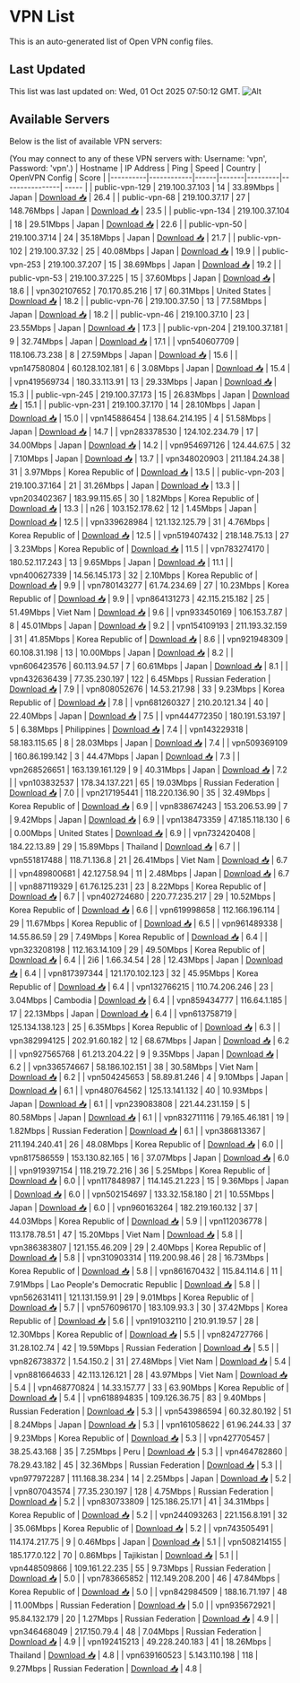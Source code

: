 # VPN List

This is an auto-generated list of Open VPN config files.

## Last Updated

This list was last updated on: Wed, 01 Oct 2025 07:50:12 GMT.
![Alt](https://repobeats.axiom.co/api/embed/186b98318ef1479477931607c1ad7d823f12451f.svg "Repobeats analytics image")

## Available Servers

Below is the list of available VPN servers:

(You may connect to any of these VPN servers with: Username: 'vpn', Password: 'vpn'.)
| Hostname | IP Address | Ping | Speed | Country | OpenVPN Config | Score |
|----------|------------|------|-------|---------|----------------| ----- |
| public-vpn-129 | 219.100.37.103 | 14 | 33.89Mbps | Japan | [Download 📥](./configs/server_0_JP.ovpn) | 26.4 |
| public-vpn-68 | 219.100.37.17 | 27 | 148.76Mbps | Japan | [Download 📥](./configs/server_1_JP.ovpn) | 23.5 |
| public-vpn-134 | 219.100.37.104 | 18 | 29.51Mbps | Japan | [Download 📥](./configs/server_2_JP.ovpn) | 22.6 |
| public-vpn-50 | 219.100.37.14 | 24 | 35.18Mbps | Japan | [Download 📥](./configs/server_3_JP.ovpn) | 21.7 |
| public-vpn-102 | 219.100.37.32 | 25 | 40.08Mbps | Japan | [Download 📥](./configs/server_4_JP.ovpn) | 19.9 |
| public-vpn-253 | 219.100.37.207 | 15 | 38.69Mbps | Japan | [Download 📥](./configs/server_5_JP.ovpn) | 19.2 |
| public-vpn-53 | 219.100.37.225 | 15 | 37.60Mbps | Japan | [Download 📥](./configs/server_6_JP.ovpn) | 18.6 |
| vpn302107652 | 70.170.85.216 | 17 | 60.31Mbps | United States | [Download 📥](./configs/server_7_US.ovpn) | 18.2 |
| public-vpn-76 | 219.100.37.50 | 13 | 77.58Mbps | Japan | [Download 📥](./configs/server_8_JP.ovpn) | 18.2 |
| public-vpn-46 | 219.100.37.10 | 23 | 23.55Mbps | Japan | [Download 📥](./configs/server_9_JP.ovpn) | 17.3 |
| public-vpn-204 | 219.100.37.181 | 9 | 32.74Mbps | Japan | [Download 📥](./configs/server_10_JP.ovpn) | 17.1 |
| vpn540607709 | 118.106.73.238 | 8 | 27.59Mbps | Japan | [Download 📥](./configs/server_11_JP.ovpn) | 15.6 |
| vpn147580804 | 60.128.102.181 | 6 | 3.08Mbps | Japan | [Download 📥](./configs/server_12_JP.ovpn) | 15.4 |
| vpn419569734 | 180.33.113.91 | 13 | 29.33Mbps | Japan | [Download 📥](./configs/server_13_JP.ovpn) | 15.3 |
| public-vpn-245 | 219.100.37.173 | 15 | 26.83Mbps | Japan | [Download 📥](./configs/server_14_JP.ovpn) | 15.1 |
| public-vpn-231 | 219.100.37.170 | 14 | 28.10Mbps | Japan | [Download 📥](./configs/server_15_JP.ovpn) | 15.0 |
| vpn145886454 | 138.64.214.195 | 4 | 51.58Mbps | Japan | [Download 📥](./configs/server_16_JP.ovpn) | 14.7 |
| vpn283378530 | 124.102.234.79 | 17 | 34.00Mbps | Japan | [Download 📥](./configs/server_17_JP.ovpn) | 14.2 |
| vpn954697126 | 124.44.67.5 | 32 | 7.10Mbps | Japan | [Download 📥](./configs/server_18_JP.ovpn) | 13.7 |
| vpn348020903 | 211.184.24.38 | 31 | 3.97Mbps | Korea Republic of | [Download 📥](./configs/server_19_KR.ovpn) | 13.5 |
| public-vpn-203 | 219.100.37.164 | 21 | 31.26Mbps | Japan | [Download 📥](./configs/server_20_JP.ovpn) | 13.3 |
| vpn203402367 | 183.99.115.65 | 30 | 1.82Mbps | Korea Republic of | [Download 📥](./configs/server_21_KR.ovpn) | 13.3 |
| n26 | 103.152.178.62 | 12 | 1.45Mbps | Japan | [Download 📥](./configs/server_22_JP.ovpn) | 12.5 |
| vpn339628984 | 121.132.125.79 | 31 | 4.76Mbps | Korea Republic of | [Download 📥](./configs/server_23_KR.ovpn) | 12.5 |
| vpn519407432 | 218.148.75.13 | 27 | 3.23Mbps | Korea Republic of | [Download 📥](./configs/server_24_KR.ovpn) | 11.5 |
| vpn783274170 | 180.52.117.243 | 13 | 9.65Mbps | Japan | [Download 📥](./configs/server_25_JP.ovpn) | 11.1 |
| vpn400627339 | 14.56.145.173 | 32 | 2.10Mbps | Korea Republic of | [Download 📥](./configs/server_26_KR.ovpn) | 9.9 |
| vpn780143277 | 61.74.234.69 | 27 | 10.23Mbps | Korea Republic of | [Download 📥](./configs/server_27_KR.ovpn) | 9.9 |
| vpn864131273 | 42.115.215.182 | 25 | 51.49Mbps | Viet Nam | [Download 📥](./configs/server_28_VN.ovpn) | 9.6 |
| vpn933450169 | 106.153.7.87 | 8 | 45.01Mbps | Japan | [Download 📥](./configs/server_29_JP.ovpn) | 9.2 |
| vpn154109193 | 211.193.32.159 | 31 | 41.85Mbps | Korea Republic of | [Download 📥](./configs/server_30_KR.ovpn) | 8.6 |
| vpn921948309 | 60.108.31.198 | 13 | 10.00Mbps | Japan | [Download 📥](./configs/server_31_JP.ovpn) | 8.2 |
| vpn606423576 | 60.113.94.57 | 7 | 60.61Mbps | Japan | [Download 📥](./configs/server_32_JP.ovpn) | 8.1 |
| vpn432636439 | 77.35.230.197 | 122 | 6.45Mbps | Russian Federation | [Download 📥](./configs/server_33_RU.ovpn) | 7.9 |
| vpn808052676 | 14.53.217.98 | 33 | 9.23Mbps | Korea Republic of | [Download 📥](./configs/server_34_KR.ovpn) | 7.8 |
| vpn681260327 | 210.20.121.34 | 40 | 22.40Mbps | Japan | [Download 📥](./configs/server_35_JP.ovpn) | 7.5 |
| vpn444772350 | 180.191.53.197 | 5 | 6.38Mbps | Philippines | [Download 📥](./configs/server_36_PH.ovpn) | 7.4 |
| vpn143229318 | 58.183.115.65 | 8 | 28.03Mbps | Japan | [Download 📥](./configs/server_37_JP.ovpn) | 7.4 |
| vpn509369109 | 160.86.199.142 | 3 | 44.47Mbps | Japan | [Download 📥](./configs/server_38_JP.ovpn) | 7.3 |
| vpn268526651 | 163.139.161.129 | 9 | 40.31Mbps | Japan | [Download 📥](./configs/server_39_JP.ovpn) | 7.2 |
| vpn103832537 | 178.34.137.221 | 65 | 19.03Mbps | Russian Federation | [Download 📥](./configs/server_40_RU.ovpn) | 7.0 |
| vpn217195441 | 118.220.136.90 | 35 | 32.49Mbps | Korea Republic of | [Download 📥](./configs/server_41_KR.ovpn) | 6.9 |
| vpn838674243 | 153.206.53.99 | 7 | 9.42Mbps | Japan | [Download 📥](./configs/server_42_JP.ovpn) | 6.9 |
| vpn138473359 | 47.185.118.130 | 6 | 0.00Mbps | United States | [Download 📥](./configs/server_43_US.ovpn) | 6.9 |
| vpn732420408 | 184.22.13.89 | 29 | 15.89Mbps | Thailand | [Download 📥](./configs/server_44_TH.ovpn) | 6.7 |
| vpn551817488 | 118.71.136.8 | 21 | 26.41Mbps | Viet Nam | [Download 📥](./configs/server_45_VN.ovpn) | 6.7 |
| vpn489800681 | 42.127.58.94 | 11 | 2.48Mbps | Japan | [Download 📥](./configs/server_46_JP.ovpn) | 6.7 |
| vpn887119329 | 61.76.125.231 | 23 | 8.22Mbps | Korea Republic of | [Download 📥](./configs/server_47_KR.ovpn) | 6.7 |
| vpn402724680 | 220.77.235.217 | 29 | 10.52Mbps | Korea Republic of | [Download 📥](./configs/server_48_KR.ovpn) | 6.6 |
| vpn619998658 | 112.166.196.114 | 29 | 11.67Mbps | Korea Republic of | [Download 📥](./configs/server_49_KR.ovpn) | 6.5 |
| vpn961489338 | 14.55.86.59 | 29 | 7.49Mbps | Korea Republic of | [Download 📥](./configs/server_50_KR.ovpn) | 6.4 |
| vpn323208198 | 112.163.14.109 | 29 | 49.50Mbps | Korea Republic of | [Download 📥](./configs/server_51_KR.ovpn) | 6.4 |
| 2i6 | 1.66.34.54 | 28 | 12.43Mbps | Japan | [Download 📥](./configs/server_52_JP.ovpn) | 6.4 |
| vpn817397344 | 121.170.102.123 | 32 | 45.95Mbps | Korea Republic of | [Download 📥](./configs/server_53_KR.ovpn) | 6.4 |
| vpn132766215 | 110.74.206.246 | 23 | 3.04Mbps | Cambodia | [Download 📥](./configs/server_54_KH.ovpn) | 6.4 |
| vpn859434777 | 116.64.1.185 | 17 | 22.13Mbps | Japan | [Download 📥](./configs/server_55_JP.ovpn) | 6.4 |
| vpn613758719 | 125.134.138.123 | 25 | 6.35Mbps | Korea Republic of | [Download 📥](./configs/server_56_KR.ovpn) | 6.3 |
| vpn382994125 | 202.91.60.182 | 12 | 68.67Mbps | Japan | [Download 📥](./configs/server_57_JP.ovpn) | 6.2 |
| vpn927565768 | 61.213.204.22 | 9 | 9.35Mbps | Japan | [Download 📥](./configs/server_58_JP.ovpn) | 6.2 |
| vpn336574667 | 58.186.102.151 | 38 | 30.58Mbps | Viet Nam | [Download 📥](./configs/server_59_VN.ovpn) | 6.2 |
| vpn504245653 | 58.89.81.246 | 4 | 9.10Mbps | Japan | [Download 📥](./configs/server_60_JP.ovpn) | 6.1 |
| vpn480764562 | 125.13.141.132 | 40 | 10.93Mbps | Japan | [Download 📥](./configs/server_61_JP.ovpn) | 6.1 |
| vpn239083808 | 221.44.231.159 | 5 | 80.58Mbps | Japan | [Download 📥](./configs/server_62_JP.ovpn) | 6.1 |
| vpn832711116 | 79.165.46.181 | 19 | 1.82Mbps | Russian Federation | [Download 📥](./configs/server_63_RU.ovpn) | 6.1 |
| vpn386813367 | 211.194.240.41 | 26 | 48.08Mbps | Korea Republic of | [Download 📥](./configs/server_64_KR.ovpn) | 6.0 |
| vpn817586559 | 153.130.82.165 | 16 | 37.07Mbps | Japan | [Download 📥](./configs/server_65_JP.ovpn) | 6.0 |
| vpn919397154 | 118.219.72.216 | 36 | 5.25Mbps | Korea Republic of | [Download 📥](./configs/server_66_KR.ovpn) | 6.0 |
| vpn117848987 | 114.145.21.223 | 15 | 9.36Mbps | Japan | [Download 📥](./configs/server_67_JP.ovpn) | 6.0 |
| vpn502154697 | 133.32.158.180 | 21 | 10.55Mbps | Japan | [Download 📥](./configs/server_68_JP.ovpn) | 6.0 |
| vpn960163264 | 182.219.160.132 | 37 | 44.03Mbps | Korea Republic of | [Download 📥](./configs/server_69_KR.ovpn) | 5.9 |
| vpn112036778 | 113.178.78.51 | 47 | 15.20Mbps | Viet Nam | [Download 📥](./configs/server_70_VN.ovpn) | 5.8 |
| vpn386383807 | 121.155.46.209 | 29 | 2.40Mbps | Korea Republic of | [Download 📥](./configs/server_71_KR.ovpn) | 5.8 |
| vpn310903314 | 119.200.98.46 | 28 | 16.73Mbps | Korea Republic of | [Download 📥](./configs/server_72_KR.ovpn) | 5.8 |
| vpn861670432 | 115.84.114.6 | 11 | 7.91Mbps | Lao People's Democratic Republic | [Download 📥](./configs/server_73_LA.ovpn) | 5.8 |
| vpn562631411 | 121.131.159.91 | 29 | 9.01Mbps | Korea Republic of | [Download 📥](./configs/server_74_KR.ovpn) | 5.7 |
| vpn576096170 | 183.109.93.3 | 30 | 37.42Mbps | Korea Republic of | [Download 📥](./configs/server_75_KR.ovpn) | 5.6 |
| vpn191032110 | 210.91.19.57 | 28 | 12.30Mbps | Korea Republic of | [Download 📥](./configs/server_76_KR.ovpn) | 5.5 |
| vpn824727766 | 31.28.102.74 | 42 | 19.59Mbps | Russian Federation | [Download 📥](./configs/server_77_RU.ovpn) | 5.5 |
| vpn826738372 | 1.54.150.2 | 31 | 27.48Mbps | Viet Nam | [Download 📥](./configs/server_78_VN.ovpn) | 5.4 |
| vpn881664633 | 42.113.126.121 | 28 | 43.97Mbps | Viet Nam | [Download 📥](./configs/server_79_VN.ovpn) | 5.4 |
| vpn468770824 | 14.33.157.77 | 33 | 63.90Mbps | Korea Republic of | [Download 📥](./configs/server_80_KR.ovpn) | 5.4 |
| vpn618894835 | 109.126.36.75 | 83 | 9.40Mbps | Russian Federation | [Download 📥](./configs/server_81_RU.ovpn) | 5.3 |
| vpn543986594 | 60.32.80.192 | 51 | 8.24Mbps | Japan | [Download 📥](./configs/server_82_JP.ovpn) | 5.3 |
| vpn161058622 | 61.96.244.33 | 37 | 9.23Mbps | Korea Republic of | [Download 📥](./configs/server_83_KR.ovpn) | 5.3 |
| vpn427705457 | 38.25.43.168 | 35 | 7.25Mbps | Peru | [Download 📥](./configs/server_84_PE.ovpn) | 5.3 |
| vpn464782860 | 78.29.43.182 | 45 | 32.36Mbps | Russian Federation | [Download 📥](./configs/server_85_RU.ovpn) | 5.3 |
| vpn977972287 | 111.168.38.234 | 14 | 2.25Mbps | Japan | [Download 📥](./configs/server_86_JP.ovpn) | 5.2 |
| vpn807043574 | 77.35.230.197 | 128 | 4.75Mbps | Russian Federation | [Download 📥](./configs/server_87_RU.ovpn) | 5.2 |
| vpn830733809 | 125.186.25.171 | 41 | 34.31Mbps | Korea Republic of | [Download 📥](./configs/server_88_KR.ovpn) | 5.2 |
| vpn244093263 | 221.156.8.191 | 32 | 35.06Mbps | Korea Republic of | [Download 📥](./configs/server_89_KR.ovpn) | 5.2 |
| vpn743505491 | 114.174.217.75 | 9 | 0.46Mbps | Japan | [Download 📥](./configs/server_90_JP.ovpn) | 5.1 |
| vpn508214155 | 185.177.0.122 | 70 | 0.86Mbps | Tajikistan | [Download 📥](./configs/server_91_TJ.ovpn) | 5.1 |
| vpn448509866 | 109.161.22.235 | 55 | 9.73Mbps | Russian Federation | [Download 📥](./configs/server_92_RU.ovpn) | 5.0 |
| vpn783665852 | 112.149.208.200 | 46 | 47.84Mbps | Korea Republic of | [Download 📥](./configs/server_93_KR.ovpn) | 5.0 |
| vpn842984509 | 188.16.71.197 | 48 | 11.00Mbps | Russian Federation | [Download 📥](./configs/server_94_RU.ovpn) | 5.0 |
| vpn935672921 | 95.84.132.179 | 20 | 1.27Mbps | Russian Federation | [Download 📥](./configs/server_95_RU.ovpn) | 4.9 |
| vpn346468049 | 217.150.79.4 | 48 | 7.04Mbps | Russian Federation | [Download 📥](./configs/server_96_RU.ovpn) | 4.9 |
| vpn192415213 | 49.228.240.183 | 41 | 18.26Mbps | Thailand | [Download 📥](./configs/server_97_TH.ovpn) | 4.8 |
| vpn639160523 | 5.143.110.198 | 118 | 9.27Mbps | Russian Federation | [Download 📥](./configs/server_98_RU.ovpn) | 4.8 |
